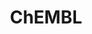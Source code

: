 ---
bigquery: https://console.cloud.google.com/bigquery?p=patents-public-data&d=ebi_chembl&page=dataset
citation: '"The ChEMBL database in 2017." Anna Gaulton, Anne Hersey, Michał Nowotka,
  A Patrícia Bento, Jon Chambers, David Mendez, Prudence Mutowo, Francis Atkinson,
  Louisa J Bellis, Elena Cibrián-Uhalte, Mark Davies, Nathan Dedman, Anneli Karlsson,
  María Paula Magariños, John P Overington, George Papadatos, Ines Smit, Andrew R
  Leach Nucleic acids Research (2017) 45 (Database Issue), D945-D954'
contributors: European Bioinformatics Institute
cost: None
description: ChEMBL Data is a manually curated database of small molecules used in
  drug discovery, including information about existing patented drugs.
documentation: 'schema: https://www.ebi.ac.uk/chembl/db_schema


  '
last_edit: Mon, 04 Apr 2022 19:07:30 GMT
location: https://console.cloud.google.com/marketplace/product/google_patents_public_datasets/chembl
maintained_by: EMBL-EBI, an outstation of European Molecular Biology Laboratory
related_publications: '

  ChEMBL: towards direct deposition of bioassay data.


  Mendez D, Gaulton A, Bento AP, Chambers J, De Veij M, Félix E, Magariños MP, Mosquera
  JF, Mutowo P, Nowotka M, Gordillo-Marañón M, Hunter F, Junco L, Mugumbate G, Rodriguez-Lopez
  M, Atkinson F, Bosc N, Radoux CJ, Segura-Cabrera A, Hersey A, Leach AR.


  — Nucleic Acids Res. 2019; 47(D1):D930-D940. doi: 10.1093/nar/gky1075

  '
schema_fields: '[''domain_id'', ''aspect'', ''warning_class'', ''updated_on'', ''result_flag'',
  ''ro3_pass'', ''path'', ''parent_type'', ''published_units'', ''bao_id'', ''level1_description'',
  ''definition'', ''frac_class_id'', ''first_approval'', ''set_name'', ''molsyn_id'',
  ''subgroup'', ''issue'', ''alert_name'', ''level1'', ''inorganic_flag'', ''biocomp_id'',
  ''src_assay_id'', ''patent_id'', ''ref_type'', ''level2'', ''actsm_id'', ''met_id'',
  ''published_relation'', ''hbd'', ''natural_product'', ''applicant_full_name'', ''oral'',
  ''site_id'', ''drug_record_id'', ''creation_date'', ''ref_id'', ''availability_type'',
  ''drugind_id'', ''l8'', ''route'', ''black_box_warning'', ''smid'', ''relationship_type'',
  ''compound_key'', ''protclasssyn_id'', ''protein_class_synonym'', ''drug_product_flag'',
  ''mec_id'', ''country'', ''label'', ''short_name'', ''assay_subcellular_fraction'',
  ''cx_most_apka'', ''start_position'', ''compd_id'', ''le'', ''src_description'',
  ''irac_code'', ''mw_freebase'', ''usan_year'', ''relationship_desc'', ''assay_tax_id'',
  ''max_phase'', ''version'', ''cx_most_bpka'', ''warning_id'', ''doi'', ''confidence'',
  ''chembl_id'', ''num_ro5_violations'', ''synonyms'', ''who_extra'', ''published_type'',
  ''level4_description'', ''clo_id'', ''therapeutic_flag'', ''action_type'', ''assay_type'',
  ''protein_class_desc'', ''pathway_key'', ''title'', ''alert_id'', ''prod_pat_id'',
  ''acd_most_apka'', ''prediction_method'', ''assay_organism'', ''acd_most_bpka'',
  ''syn_type'', ''withdrawn_class'', ''authors'', ''warning_year'', ''dosed_ingredient'',
  ''parameter_value'', ''alert_set_id'', ''canonical_smiles'', ''ddd_value'', ''status'',
  ''comp_go_id'', ''publication_number'', ''assay_desc'', ''mc_tax_id'', ''standard_upper_value'',
  ''patent_expire_date'', ''chirality'', ''relationship'', ''num_lipinski_ro5_violations'',
  ''efo_term'', ''usan_stem'', ''go_id'', ''mesh_id'', ''assay_strain'', ''ridx'',
  ''usan_stem_id'', ''heavy_atoms'', ''enzyme_name'', ''orig_description'', ''doc_type'',
  ''pref_name'', ''std_act_id'', ''topical'', ''volume'', ''substrate_record_id'',
  ''level4'', ''log_id'', ''bao_endpoint'', ''hbd_lipinski'', ''first_page'', ''withdrawn_flag'',
  ''domain_name'', ''met_conversion'', ''site_name'', ''strength'', ''sitecomp_id'',
  ''cell_id'', ''ddd_units'', ''parameter_type'', ''target_type'', ''tid'', ''homologue'',
  ''cell_source_tissue'', ''cl_lincs_id'', ''caloha_id'', ''standard_type'', ''indication_class'',
  ''indref_id'', ''mol_hrac_id'', ''oc_id'', ''acd_logp'', ''assay_class_id'', ''company'',
  ''downgraded'', ''approval_date'', ''l7'', ''stat'', ''sequence'', ''num_alerts'',
  ''standard_inchi_key'', ''bei'', ''comments'', ''mc_organism'', ''acd_logd'', ''warnref_id'',
  ''warning_type'', ''src_short_name'', ''usan_substem'', ''source'', ''standard_relation'',
  ''activity_count'', ''who_name'', ''cx_logd'', ''disease_efficacy'', ''rtb'', ''warning_country'',
  ''mesh_heading'', ''stem'', ''binding_site_comment'', ''l1'', ''l4'', ''efo_id'',
  ''mw_monoisotopic'', ''entity_type'', ''cx_logp'', ''assay_param_id'', ''standard_flag'',
  ''tissue_id'', ''comp_class_id'', ''ap_id'', ''rgid'', ''level3'', ''l6'', ''toid'',
  ''met_comment'', ''ddd_admr'', ''usan_stem_definition'', ''drug_substance_flag'',
  ''co_stem_id'', ''aromatic_rings'', ''units'', ''class_type'', ''mc_target_type'',
  ''activity_id'', ''last_page'', ''level2_description'', ''abstract'', ''ass_cls_map_id'',
  ''parent_id'', ''standard_inchi'', ''stem_class'', ''species_group_flag'', ''pubmed_id'',
  ''annotation'', ''dosage_form'', ''organism'', ''target_mapping'', ''curated_by'',
  ''activity_comment'', ''frac_code'', ''compsyn_id'', ''atc_code'', ''patent_use_code'',
  ''job_id'', ''mechanism_of_action'', ''tax_id'', ''innovator_company'', ''parent_go_id'',
  ''mol_irac_id'', ''class_level'', ''research_stem'', ''l5'', ''component_id'', ''hrac_code'',
  ''lle'', ''related_tid'', ''protein_class_id'', ''curation_comment'', ''cidx'',
  ''mechanism_comment'', ''sei'', ''pchembl_value'', ''entity_id'', ''withdrawn_country'',
  ''variant_id'', ''component_type'', ''withdrawn_reason'', ''last_active'', ''assay_tissue'',
  ''cpd_str_alert_id'', ''src_id'', ''l2'', ''standard_units'', ''ddd_id'', ''tbl'',
  ''mc_target_accession'', ''molfile'', ''updated_by'', ''mecref_id'', ''sequence_md5sum'',
  ''molregno'', ''polymer_flag'', ''data_validity_comment'', ''pathway_id'', ''domain_description'',
  ''targcomp_id'', ''direct_interaction'', ''chebi_par_id'', ''priority'', ''ref_url'',
  ''metref_id'', ''parenteral'', ''upper_value'', ''nda_type'', ''site_residues'',
  ''ddd_comment'', ''full_molformula'', ''target_desc'', ''ingredient'', ''helm_notation'',
  ''previous_company'', ''prodrug'', ''record_id'', ''cell_description'', ''alogp'',
  ''hba'', ''uo_units'', ''cell_name'', ''mol_frac_id'', ''metabolite_record_id'',
  ''molecular_mechanism'', ''withdrawn_year'', ''active_molregno'', ''assay_cell_type'',
  ''journal'', ''active_ingredient'', ''normal_range_min'', ''year'', ''type'', ''trade_name'',
  ''enzyme_tid'', ''component_synonym'', ''end_position'', ''patent_no'', ''as_id'',
  ''tid_fixed'', ''description'', ''assay_test_type'', ''level5'', ''product_id'',
  ''compound_name'', ''bao_format'', ''uberon_id'', ''source_domain_id'', ''molecular_species'',
  ''relation'', ''submission_date'', ''text_value'', ''irac_class_id'', ''doc_id'',
  ''qed_weighted'', ''bto_id'', ''full_mwt'', ''level3_description'', ''mutation'',
  ''structure_type'', ''cellosaurus_id'', ''domain_type'', ''smarts'', ''db_version'',
  ''psa'', ''warning_description'', ''hrac_class_id'', ''src_compound_id'', ''cell_source_tax_id'',
  ''l3'', ''assay_id'', ''delist_flag'', ''accession'', ''targrel_id'', ''isoform'',
  ''molecule_type'', ''max_phase_for_ind'', ''cell_source_organism'', ''aidx'', ''db_source'',
  ''major_class'', ''qudt_units'', ''predbind_id'', ''formulation_id'', ''cell_ontology_id'',
  ''standard_text_value'', ''mc_target_name'', ''selectivity_comment'', ''first_in_class'',
  ''published_value'', ''res_stem_id'', ''idx'', ''name'', ''mol_atc_id'', ''potential_duplicate'',
  ''parent_molregno'', ''assay_category'', ''confidence_score'', ''ad_type'', ''standard_value'',
  ''hba_lipinski'', ''value'', ''normal_range_max'', ''assay_source'']'
shortname: chembl
tags:
- biotechnology
- health
- chemical
- bioinformatics
- medical
terms_of_use: CC BY-SA 3.0
title: ChEMBL
uuid: e232a192-965c-4ec9-904c-155b6dfe56c5
---